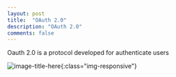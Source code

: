 ```yaml
---
layout: post
title:  "OAuth 2.0"
description: "OAuth 2.0"
comments: false
---
```



Oauth 2.0 is a protocol developed for authenticate users


![image-title-here](/imgs/oauth2_general1.jpg){:class="img-responsive"}
